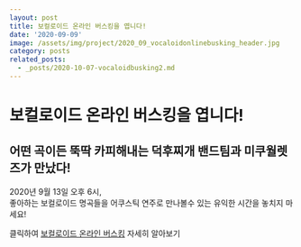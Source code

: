 ```yaml
---
layout: post
title: 보컬로이드 온라인 버스킹을 엽니다!
date: '2020-09-09'
image: /assets/img/project/2020_09_vocaloidonlinebusking_header.jpg
category: posts
related_posts:
  - _posts/2020-10-07-vocaloidbusking2.md
---
```


# 보컬로이드 온라인 버스킹을 엽니다!

## 어떤 곡이든 뚝딱 카피해내는 덕후찌개 밴드팀과 미쿠월렛즈가 만났다!

2020년 9월 13일 오후 6시,  
좋아하는 보컬로이드 명곡들을 어쿠스틱 연주로 만나볼수 있는 유익한 시간을 놓치지 마세요!

<p class="read-more mt1">
  클릭하여 <a class="heading flip-title" href="/projects/vocaloid-online-busking/">보컬로이드 온라인 버스킹</a> 자세히 알아보기
</p>

